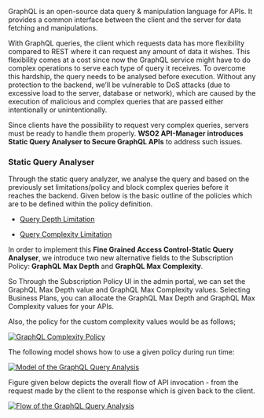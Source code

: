 GraphQL is an open-source data query & manipulation language for APIs. It provides a common interface between the client 
and the server for data fetching and manipulations.

With GraphQL queries, the client which requests data has more flexibility compared to REST where it can request any 
amount of data it wishes. This flexibility comes at a cost since now the GraphQL service might have to do complex 
operations to serve each type of query it receives. To overcome this hardship, the query needs to be analysed before 
execution. Without any protection to the backend, we’ll be vulnerable to DoS attacks (due to excessive load to the 
server, database or network), which are caused by the execution of malicious and complex queries that are passed either
intentionally or unintentionally. 

Since clients have the possibility to request very complex queries, servers must be ready to handle them properly. 
**WSO2 API-Manager introduces Static Query Analyser to Secure GraphQL APIs** to address such issues.

### Static Query Analyser

Through the static query analyzer, we analyse the query and based on the previously set limitations/policy and block 
complex queries before it reaches the backend. Given below is the basic outline of the policies which are to be defined 
within the policy definition.

   - [Query Depth Limitation]({{base_path}}/learn/api-security/graphql-query-analysis/query-depth-limitation)
    
   - [Query Complexity Limitation]({{base_path}}/learn/api-security/graphql-query-analysis/query-complexity-limitation)


In order to implement this **Fine Grained Access Control-Static Query Analyser**, we introduce two new alternative fields 
to the Subscription Policy: **GraphQL Max Depth** and  **GraphQL Max Complexity**.

So Through the Subscription Policy UI in the admin portal, we can set the GraphQL Max Depth value and GraphQL Max Complexity 
values. Selecting Business Plans, you can allocate the GraphQL Max Depth and GraphQL Max Complexity values for your APIs.

Also, the policy for the custom complexity values would be as follows;

   [![GraphQL Complexity Policy]({{base_path}}/assets/img/learn/graphql-complexity-policy.png)]({{base_path}}/assets/img/learn/graphql-complexity-policy.png)


The following model shows how to use a given policy during run time:

  [![Model of the GraphQL Query Analysis]({{base_path}}/assets/img/learn/graphql-query-complexity-model.png)]({{base_path}}/assets/img/learn/graphql-query-complexity-model.png)


Figure given below depicts the overall flow of API invocation - from the request made by the client to the response 
which is given back to the client.
 
  [![Flow of the GraphQL Query Analysis]({{base_path}}/assets/img/learn/graphql-query-analysis-flow.png)]({{base_path}}/assets/img/learn/graphql-query-analysis-flow.png)





